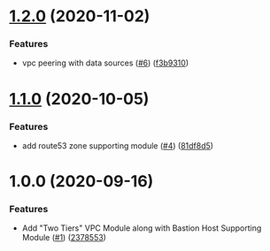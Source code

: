# [1.2.0](https://github.com/crowdanalyzer/terraform-aws-vpc/compare/v1.1.0...v1.2.0) (2020-11-02)


### Features

* vpc peering with data sources ([#6](https://github.com/crowdanalyzer/terraform-aws-vpc/issues/6)) ([f3b9310](https://github.com/crowdanalyzer/terraform-aws-vpc/commit/f3b9310fd8de5696daf6c7deb126f58266453ba6))

# [1.1.0](https://github.com/crowdanalyzer/terraform-aws-vpc/compare/v1.0.0...v1.1.0) (2020-10-05)


### Features

* add route53 zone supporting module ([#4](https://github.com/crowdanalyzer/terraform-aws-vpc/issues/4)) ([81df8d5](https://github.com/crowdanalyzer/terraform-aws-vpc/commit/81df8d5a8dae528d48ca3703986e174c251c8f23))

# 1.0.0 (2020-09-16)


### Features

* Add "Two Tiers" VPC Module along with Bastion Host Supporting Module ([#1](https://github.com/crowdanalyzer/terraform-aws-vpc/issues/1)) ([2378553](https://github.com/crowdanalyzer/terraform-aws-vpc/commit/23785534dc84b8119ce6c6df1a654f94ef3ab3bf))
